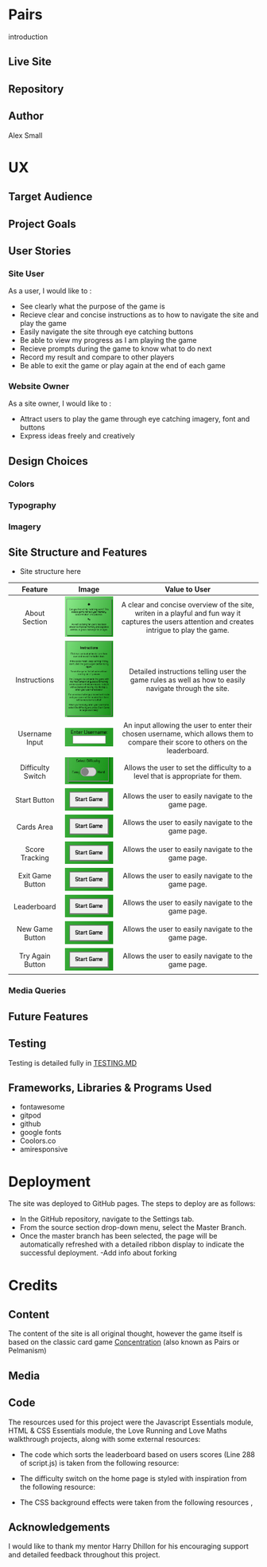 # Pairs
introduction

## Live Site 



## Repository 
[](https://github.com/AlexSmall96/Pairs)

## Author 
Alex Small


# UX
## Target Audience

 


## Project Goals



## User Stories
### Site User
As a user, I would like to :

- See clearly what the purpose of the game is
- Recieve clear and concise instructions as to how to navigate the site and play the game
- Easily navigate the site through eye catching buttons
- Be able to view my progress as I am playing the game
- Recieve prompts during the game to know what to do next
- Record my result and compare to other players
- Be able to exit the game or play again at the end of each game

### Website Owner
As a site owner, I would like to :

- Attract users to play the game through eye catching imagery, font and buttons
- Express ideas freely and creatively

## Design Choices
### Colors

### Typography

### Imagery


## Site Structure and Features


- Site structure here

Feature| Image | Value to User
:-------------------------:|:-------------------------: | :-------------------------: 
|About Section |![](assets/documentation/images/about.png) |A clear and concise overview of the site, writen in a playful and fun way it captures the users attention and creates intrigue to play the game.
|Instructions|![](assets/documentation/images/instructions.png) |Detailed instructions telling user the game rules as well as how to easily navigate through the site.
|Username Input|![](assets/documentation/images/username.png) |An input allowing the user to enter their chosen username, which allows them to compare their score to others on the leaderboard.
|Difficulty Switch|![](assets/documentation/images/difficulty.png) |Allows the user to set the difficulty to a level that is appropriate for them.
|Start Button|![](assets/documentation/images/start.png) |Allows the user to easily navigate to the game page.
|Cards Area|![](assets/documentation/images/start.png) |Allows the user to easily navigate to the game page.
|Score Tracking|![](assets/documentation/images/start.png) |Allows the user to easily navigate to the game page.
|Exit Game Button|![](assets/documentation/images/start.png) |Allows the user to easily navigate to the game page.
|Leaderboard|![](assets/documentation/images/start.png) |Allows the user to easily navigate to the game page.
|New Game Button|![](assets/documentation/images/start.png) |Allows the user to easily navigate to the game page.
|Try Again Button|![](assets/documentation/images/start.png) |Allows the user to easily navigate to the game page.
### Media Queries ###

## Future Features

## Testing
Testing is detailed fully in [TESTING.MD](https://github.com/AlexSmall96/Pair-Matching-Game/blob/main/TESTING.md)

## Frameworks, Libraries & Programs Used

- fontawesome
- gitpod
- github
- google fonts
- Coolors.co
- amiresponsive

# Deployment

The site was deployed to GitHub pages. The steps to deploy are as follows:
- In the GitHub repository, navigate to the Settings tab.
- From the source section drop-down menu, select the Master Branch.
- Once the master branch has been selected, the page will be automatically refreshed with a detailed ribbon display to indicate the successful deployment.
-Add info about forking

# Credits
## Content
The content of the site is all original thought, however the game itself is based on the classic card game [Concentration](https://en.wikipedia.org/wiki/Concentration_(card_game)) (also known as Pairs or Pelmanism)
## Media

## Code
The resources used for this project were the Javascript Essentials module, HTML & CSS Essentials module, the Love Running and Love Maths walkthrough projects, along with some external resources:

- The code which sorts the leaderboard based on users scores (Line 288 of script.js) is taken from the following resource: [](https://medium.com/@gmcharmy/sort-objects-in-javascript-e-c-how-to-get-sorted-values-from-an-object-142a9ae7157c)

- The difficulty switch on the home page is styled with inspiration from the following resource: [](https://www.geeksforgeeks.org/how-to-create-toggle-switch-by-using-html-and-css/)

- The CSS background effects were taken from the following resources [](https://stackoverflow.com/questions/2869212/css3-gradient-background-set-on-body-doesnt-stretch-but-instead-repeats/),[](https://www.w3schools.com/css/css3_gradients.asp)  

## Acknowledgements 
I would like to thank my mentor Harry Dhillon for his encouraging support and detailed feedback throughout this project.